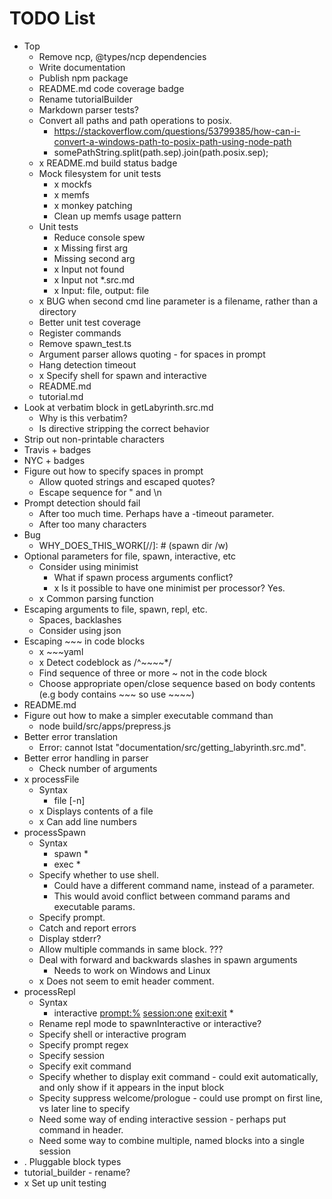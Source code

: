 # TODO List

* Top
  * Remove ncp, @types/ncp dependencies
  * Write documentation
  * Publish npm package
  * README.md code coverage badge
  * Rename tutorialBuilder
  * Markdown parser tests?
  * Convert all paths and path operations to posix.
    * https://stackoverflow.com/questions/53799385/how-can-i-convert-a-windows-path-to-posix-path-using-node-path
    * somePathString.split(path.sep).join(path.posix.sep);
  * x README.md build status badge
  * Mock filesystem for unit tests
    * x mockfs
    * x memfs
    * x monkey patching
    * Clean up memfs usage pattern
  * Unit tests
    * Reduce console spew
    * x Missing first arg
    * Missing second arg
    * x Input not found
    * x Input not *.src.md
    * x Input: file, output: file
  * x BUG when second cmd line parameter is a filename, rather than a directory
  * Better unit test coverage
  * Register commands
  * Remove spawn_test.ts
  * Argument parser allows quoting - for spaces in prompt
  * Hang detection timeout
  * x Specify shell for spawn and interactive
  * README.md
  * tutorial.md
* Look at verbatim block in getLabyrinth.src.md
  * Why is this verbatim?
  * Is directive stripping the correct behavior
* Strip out non-printable characters
* Travis + badges
* NYC + badges
* Figure out how to specify spaces in prompt
  * Allow quoted strings and escaped quotes?
  * Escape sequence for \" and \n
* Prompt detection should fail
  * After too much time. Perhaps have a -timeout parameter.
  * After too many characters
* Bug
  * WHY_DOES_THIS_WORK[//]: # (spawn dir /w)
* Optional parameters for file, spawn, interactive, etc
  * Consider using minimist
    * What if spawn process arguments conflict?
    * x Is it possible to have one minimist per processor? Yes.
  * x Common parsing function
* Escaping arguments to file, spawn, repl, etc.
  * Spaces, backlashes
  * Consider using json
* Escaping ~~~ in code blocks
  * x ~~~yaml
  * x Detect codeblock as /^~~~~*/
  * Find sequence of three or more ~ not in the code block
  * Choose appropriate open/close sequence based on body contents (e.g body contains ~~~ so use ~~~~)
* README.md
* Figure out how to make a simpler executable command than
  * node build/src/apps/prepress.js
* Better error translation
  * Error: cannot lstat "documentation/src/getting_labyrinth.src.md".
* Better error handling in parser
  * Check number of arguments
* x processFile
  * Syntax
    * file <filename> [-n]
  * x Displays contents of a file
  * x Can add line numbers
* processSpawn
  * Syntax
    * spawn <prompt> <executable> <param>*
    * exec <prompt> <executable> <param>*
  * Specify whether to use shell.
    * Could have a different command name, instead of a parameter.
    * This would avoid conflict between command params and executable params.
  * Specify prompt.
  * Catch and report errors
  * Display stderr?
  * Allow multiple commands in same block. ???
  * Deal with forward and backwards slashes in spawn arguments
    * Needs to work on Windows and Linux
  * x Does not seem to emit header comment.
* processRepl
  * Syntax
    * interactive <prompt:%> <session:one> <exit:exit> <executable> <param>*
  * Rename repl mode to spawnInteractive or interactive?
  * Specify shell or interactive program
  * Specify prompt regex
  * Specify session
  * Specify exit command
  * Specify whether to display exit command - could exit automatically, and only show if it appears in the input block
  * Specity suppress welcome/prologue - could use prompt on first line, vs later line to specify
  * Need some way of ending interactive session - perhaps put command in header.
  * Need some way to combine multiple, named blocks into a single session
* . Pluggable block types
* tutorial_builder - rename?
* x Set up unit testing

